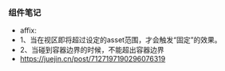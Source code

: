 ### 组件笔记
- affix: 
- 1、当在视区即将超过设定的asset范围，才会触发“固定”的效果。
- 2、当碰到容器边界的时候，不能超出容器边界
- https://juejin.cn/post/7127197190296076319